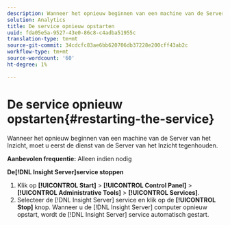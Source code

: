 ```yaml
---
description: Wanneer het opnieuw beginnen van een machine van de Server van het Inzicht, moet u eerst de dienst van de Server van het Inzicht tegenhouden.
solution: Analytics
title: De service opnieuw opstarten
uuid: fda05e5a-9527-43e0-86c8-c4adba51955c
translation-type: tm+mt
source-git-commit: 34cdcfc83ae6bb620706db37228e200cff43ab2c
workflow-type: tm+mt
source-wordcount: '60'
ht-degree: 1%

---
```



# De service opnieuw opstarten{#restarting-the-service}

Wanneer het opnieuw beginnen van een machine van de Server van het Inzicht, moet u eerst de dienst van de Server van het Inzicht tegenhouden.

**Aanbevolen frequentie:** Alleen indien nodig

**De[!DNL Insight Server]service stoppen**

1. Klik op **[!UICONTROL Start]** > **[!UICONTROL Control Panel]** > **[!UICONTROL Administrative Tools]** > **[!UICONTROL Services]**.
1. Selecteer de [!DNL Insight Server] service en klik op de **[!UICONTROL Stop]** knop.
Wanneer u de [!DNL Insight Server] computer opnieuw opstart, wordt de [!DNL Insight Server] service automatisch gestart.
